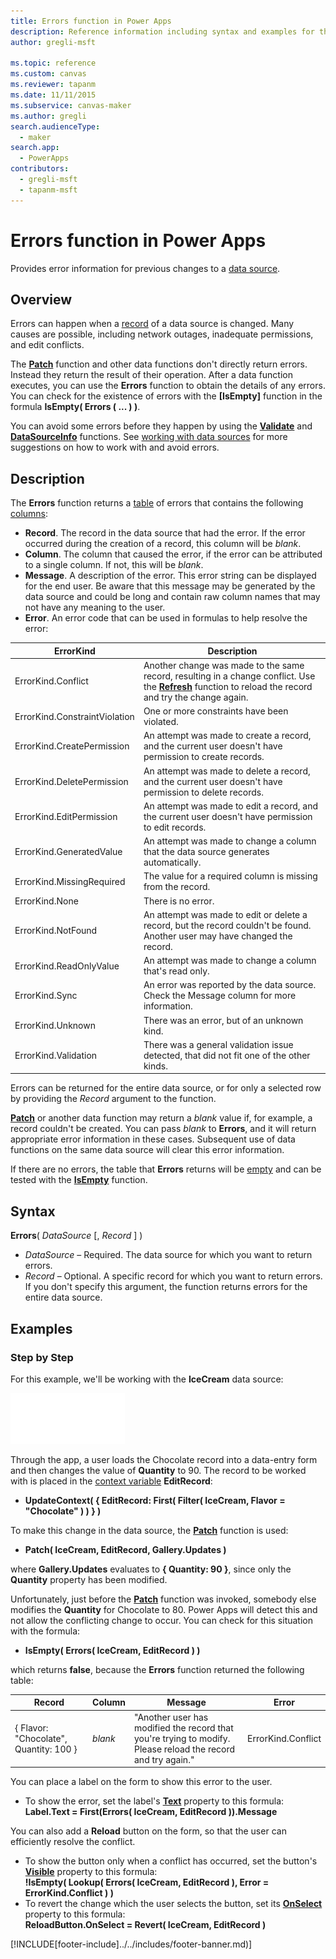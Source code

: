 ```yaml
---
title: Errors function in Power Apps
description: Reference information including syntax and examples for the Errors function in Power Apps.
author: gregli-msft

ms.topic: reference
ms.custom: canvas
ms.reviewer: tapanm
ms.date: 11/11/2015
ms.subservice: canvas-maker
ms.author: gregli
search.audienceType: 
  - maker
search.app: 
  - PowerApps
contributors:
  - gregli-msft
  - tapanm-msft
---
```

# Errors function in Power Apps
Provides error information for previous changes to a [data source](/power-apps/maker/canvas-apps/working-with-data-sources).

## Overview
Errors can happen when a [record](/power-apps/maker/canvas-apps/working-with-tables#records) of a data source is changed.  Many causes are possible, including network outages, inadequate permissions, and edit conflicts.  

The **[Patch](function-patch.md)** function and other data functions don't directly return errors. Instead they return the result of their operation. After a data function executes, you can use the **Errors** function to obtain the details of any errors.  You can check for the existence of errors with the **[IsEmpty]** function in the formula **IsEmpty( Errors ( ... ) )**.

You can avoid some errors before they happen by using the **[Validate](function-validate.md)** and **[DataSourceInfo](function-datasourceinfo.md)** functions.  See [working with data sources](/power-apps/maker/canvas-apps/working-with-data-sources) for more suggestions on how to work with and avoid errors.

## Description
The **Errors** function returns a [table](/power-apps/maker/canvas-apps/working-with-tables) of errors that contains the following [columns](/power-apps/maker/canvas-apps/working-with-tables#columns):

* **Record**.  The record in the data source that had the error.  If the error occurred during the creation of a record, this column will be *blank*.
* **Column**.  The column that caused the error, if the error can be attributed to a single column. If not, this will be *blank*.
* **Message**.  A description of the error.  This error string can be displayed for the end user.  Be aware that this message may be generated by the data source and could be long and contain raw column names that may not have any meaning to the user.
* **Error**.  An error code that can be used in formulas to help resolve the error:

| ErrorKind | Description |
| --- | --- |
| ErrorKind.Conflict |Another change was made to the same record, resulting in a change conflict.  Use the **[Refresh](function-refresh.md)** function to reload the record and try the change again. |
| ErrorKind.ConstraintViolation |One or more constraints have been violated. |
| ErrorKind.CreatePermission |An attempt was made to create a record, and the current user doesn't have permission to create records. |
| ErrorKind.DeletePermission |An attempt was made to delete a record, and the current user doesn't have permission to delete records. |
| ErrorKind.EditPermission |An attempt was made to edit a record, and the current user doesn't have permission to edit records. |
| ErrorKind.GeneratedValue |An attempt was made to change a column that the data source generates automatically. |
| ErrorKind.MissingRequired |The value for a required column is missing from the record. |
| ErrorKind.None |There is no error. |
| ErrorKind.NotFound |An attempt was made to edit or delete a record, but the record couldn't be found.  Another user may have changed the record. |
| ErrorKind.ReadOnlyValue |An attempt was made to change a column that's read only. |
| ErrorKind.Sync |An error was reported by the data source.  Check the Message column for more information. |
| ErrorKind.Unknown |There was an error, but of an unknown kind. |
| ErrorKind.Validation |There was a general validation issue detected, that did not fit one of the other kinds. |

Errors can be returned for the entire data source, or for only a selected row by providing the *Record* argument to the function.  

**[Patch](function-patch.md)** or another data function may return a *blank* value if, for example, a record couldn't be created. You can pass *blank* to **Errors**, and it will return appropriate error information in these cases.  Subsequent use of data functions on the same data source will clear this error information.

If there are no errors, the table that **Errors** returns will be [empty](function-isblank-isempty.md) and can be tested with the **[IsEmpty](function-isblank-isempty.md)** function.

## Syntax
**Errors**( *DataSource* [, *Record* ] )

* *DataSource* – Required. The data source for which you want to return errors.
* *Record* – Optional.  A specific record for which you want to return errors. If you don't specify this argument, the function returns errors for the entire data source.

## Examples
### Step by Step
For this example, we'll be working with the **IceCream** data source:

![Ice Cream.](media/function-errors/icecream.png "Ice Cream")

Through the app, a user loads the Chocolate record into a data-entry form and then changes the value of **Quantity** to 90.  The record to be worked with is placed in the [context variable](/power-apps/maker/canvas-apps/working-with-variables#use-a-context-variable) **EditRecord**:

* **UpdateContext( { EditRecord: First( Filter( IceCream, Flavor = "Chocolate" ) ) } )**

To make this change in the data source, the **[Patch](function-patch.md)** function is used:

* **Patch( IceCream, EditRecord, Gallery.Updates )**

where **Gallery.Updates** evaluates to **{ Quantity: 90 }**, since only the **Quantity** property has been modified.

Unfortunately, just before the **[Patch](function-patch.md)** function was invoked, somebody else modifies the **Quantity** for Chocolate to 80.  Power Apps will detect this and not allow the conflicting change to occur.  You can check for this situation with the formula:

* **IsEmpty( Errors( IceCream, EditRecord ) )**

which returns **false**, because the **Errors** function returned the following table:

| Record | Column | Message | Error |
| --- | --- | --- | --- |
| { Flavor: "Chocolate", Quantity: 100 } |*blank* |"Another user has modified the record that you're trying to modify. Please reload the record and try again." |ErrorKind.Conflict |

You can place a label on the form to show this error to the user.

* To show the error, set the label's **[Text](/power-apps/maker/canvas-apps/controls/properties-core)** property to this formula:<br>
  **Label.Text = First(Errors( IceCream, EditRecord )).Message**

You can also add a **Reload** button on the form, so that the user can efficiently resolve the conflict.

* To show the button only when a conflict has occurred, set the button's **[Visible](/power-apps/maker/canvas-apps/controls/properties-core)** property to this formula:<br>
    **!IsEmpty( Lookup( Errors( IceCream, EditRecord ), Error = ErrorKind.Conflict ) )**
* To revert the change which the user selects the button, set its **[OnSelect](/power-apps/maker/canvas-apps/controls/properties-core)** property to this formula:<br>
    **ReloadButton.OnSelect = Revert( IceCream, EditRecord )**



[!INCLUDE[footer-include]../../includes/footer-banner.md)]